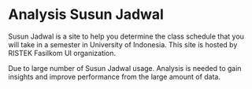# Analysis Susun Jadwal
Susun Jadwal is a site to help you determine the class schedule that you will take in a semester in University of Indonesia. This site is hosted by RISTEK Fasilkom UI organization.

Due to large number of Susun Jadwal usage. Analysis is needed to gain insights and improve performance from the large amount of data.
